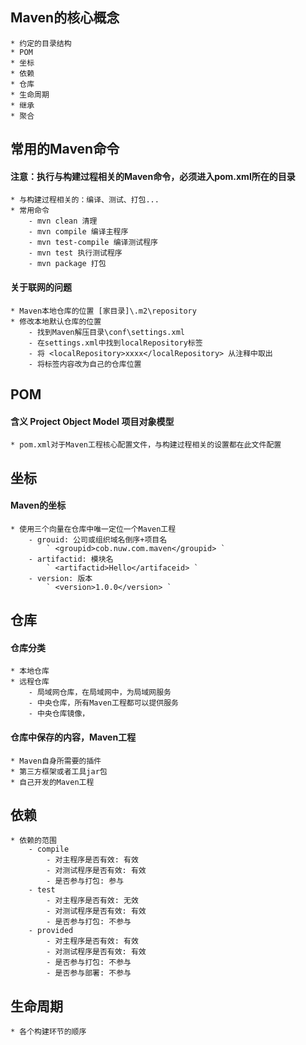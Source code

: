## Maven的核心概念
	* 约定的目录结构
	* POM
	* 坐标
	* 依赖
	* 仓库
	* 生命周期
	* 继承
	* 聚合
## 常用的Maven命令
#### 注意：执行与构建过程相关的Maven命令，必须进入pom.xml所在的目录
	* 与构建过程相关的：编译、测试、打包...
	* 常用命令
		- mvn clean 清理
		- mvn compile 编译主程序
		- mvn test-compile 编译测试程序
		- mvn test 执行测试程序
		- mvn package 打包

#### 关于联网的问题
	* Maven本地仓库的位置 [家目录]\.m2\repository
	* 修改本地默认仓库的位置
		- 找到Maven解压目录\conf\settings.xml
		- 在settings.xml中找到localRepository标签
		- 将 <localRepository>xxxx</localRepository> 从注释中取出
		- 将标签内容改为自己的仓库位置

## POM
#### 含义 Project Object Model 项目对象模型
	* pom.xml对于Maven工程核心配置文件，与构建过程相关的设置都在此文件配置

## 坐标
#### Maven的坐标
	* 使用三个向量在仓库中唯一定位一个Maven工程
		- grouid: 公司或组织域名倒序+项目名
			` <groupid>cob.nuw.com.maven</groupid> `
		- artifactid: 模块名
			` <artifactid>Hello</artifaceid> `
		- version: 版本
			` <version>1.0.0</version> `
## 仓库
#### 仓库分类
	* 本地仓库
	* 远程仓库
		- 局域网仓库，在局域网中，为局域网服务
		- 中央仓库，所有Maven工程都可以提供服务
		- 中央仓库镜像，
#### 仓库中保存的内容，Maven工程
	* Maven自身所需要的插件
	* 第三方框架或者工具jar包
	* 自己开发的Maven工程
## 依赖
	* 依赖的范围
		- compile
			- 对主程序是否有效: 有效
			- 对测试程序是否有效: 有效
			- 是否参与打包: 参与
		- test
			- 对主程序是否有效: 无效
			- 对测试程序是否有效: 有效
			- 是否参与打包: 不参与
		- provided
			- 对主程序是否有效: 有效
			- 对测试程序是否有效: 有效
			- 是否参与打包: 不参与
			- 是否参与部署: 不参与
## 生命周期
	* 各个构建环节的顺序